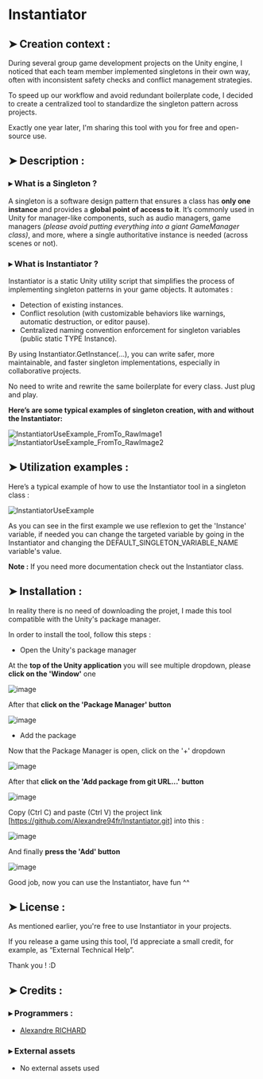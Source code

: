 # Instantiator

## ➤ Creation context :
During several group game development projects on the Unity engine, I noticed that each team member implemented singletons in their own way, often with inconsistent safety checks and conflict management strategies.

To speed up our workflow and avoid redundant boilerplate code, I decided to create a centralized tool to standardize the singleton pattern across projects.

Exactly one year later, I'm sharing this tool with you for free and open-source use.


## ➤ Description :
### ▸ What is a Singleton ?

A singleton is a software design pattern that ensures a class has **only one instance** and provides a **global point of access to it**. It’s commonly used in Unity for manager-like components, such as audio managers, game managers _(please avoid putting everything into a giant GameManager class)_, and more, where a single authoritative instance is needed (across scenes or not).

### ▸ What is Instantiator ?

Instantiator is a static Unity utility script that simplifies the process of implementing singleton patterns in your game objects. It automates :

- Detection of existing instances.
- Conflict resolution (with customizable behaviors like warnings, automatic destruction, or editor pause).
- Centralized naming convention enforcement for singleton variables (public static TYPE Instance).

By using Instantiator.GetInstance(...), you can write safer, more maintainable, and faster singleton implementations, especially in collaborative projects.

No need to write and rewrite the same boilerplate for every class. Just plug and play.

**Here’s are some typical examples of singleton creation, with and without the Instantiator:**

![InstantiatorUseExample_FromTo_RawImage1](https://github.com/user-attachments/assets/b77cd1c2-7f61-48ed-a113-33231d8ae35f)
![InstantiatorUseExample_FromTo_RawImage2](https://github.com/user-attachments/assets/db2e6a17-8064-4725-a8dc-fb621c260b45)


## ➤ Utilization examples :

Here’s a typical example of how to use the Instantiator tool in a singleton class :

![InstantiatorUseExample](https://github.com/user-attachments/assets/23f1f22c-1698-4b6f-9762-3860a2d26037)
 
As you can see in the first example we use reflexion to get the 'Instance' variable, if needed you can change the targeted variable by going in the Instantiator and changing the DEFAULT_SINGLETON_VARIABLE_NAME variable's value.

**Note :** If you need more documentation check out the Instantiator class.


## ➤ Installation :

In reality there is no need of downloading the projet, I made this tool compatible with the Unity's package manager.

In order to install the tool, follow this steps :

- Open the Unity's package manager

At the **top of the Unity application** you will see multiple dropdown, please **click on the 'Window'** one 

![image](https://github.com/user-attachments/assets/826603ad-3a94-437c-9e41-09537c40cf5a)

After that **click on the 'Package Manager' button**

![image](https://github.com/user-attachments/assets/bb4905eb-d86c-47dd-9da3-ef81e274f8b5)

- Add the package

Now that the Package Manager is open, click on the '+' dropdown

![image](https://github.com/user-attachments/assets/ab62972c-8340-4f3a-9b13-ce8ed35d1de1)

After that **click on the 'Add package from git URL...' button**

![image](https://github.com/user-attachments/assets/125918bd-e34d-41b5-96ee-49f6dcdb42e7)

Copy (Ctrl C) and paste (Ctrl V) the project link [https://github.com/Alexandre94fr/Instantiator.git] into this :

![image](https://github.com/user-attachments/assets/1a486ff7-0708-4faf-9e59-4194044a2fa7)

And finally **press the 'Add' button**

![image](https://github.com/user-attachments/assets/328133d4-0fd5-473d-aff9-93912227f065)

Good job, now you can use the Instantiator, have fun ^^


## ➤ License :

As mentioned earlier, you're free to use Instantiator in your projects. 

If you release a game using this tool, I’d appreciate a small credit, for example, as “External Technical Help”.

Thank you ! :D


## ➤ Credits :

### ▸ Programmers :
- [Alexandre RICHARD](https://github.com/Alexandre94fr)

### ▸ External assets
- No external assets used
